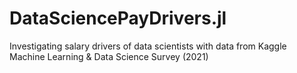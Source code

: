 # DataSciencePayDrivers.jl
Investigating salary drivers of data scientists with data from Kaggle Machine Learning &amp; Data Science Survey (2021)
